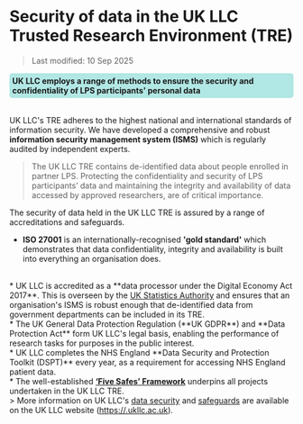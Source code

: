 # Security of data in the UK LLC Trusted Research Environment (TRE)

>Last modified: 10 Sep 2025
<div style="background-color: rgba(0, 178, 169, 0.3); padding: 5px; border-radius: 5px;"><strong>UK LLC employs a range of methods to ensure the security and confidentiality of LPS participants' personal data</strong></div>
<br>

UK LLC's TRE adheres to the highest national and international standards of information security. We have developed a comprehensive and robust **information security management system (ISMS)** which is regularly audited by independent experts.
<br> 

>The UK LLC TRE contains de-identified data about people enrolled in partner LPS. Protecting the confidentiality and security of LPS participants’ data and maintaining the integrity and availability of data accessed by approved researchers, are of critical importance.  

The security of data held in the UK LLC TRE is assured by a range of accreditations and safeguards.

* **ISO 27001** is an internationally-recognised **'gold standard'** which demonstrates that data confidentiality, integrity and availability is built into everything an organisation does.  
<br>
* UK LLC is accredited as a **data processor under the Digital Economy Act 2017**. This is overseen by the <a href="https://uksa.statisticsauthority.gov.uk/" target="_blank" rel="noopener noreferrer">UK Statistics Authority</a> and ensures that an organisation's ISMS is robust enough that de-identified data from government departments can be included in its TRE.  
<br>
* The UK General Data Protection Regulation (**UK GDPR**) and **Data Protection Act** form UK LLC's legal basis, enabling the performance of research tasks for purposes in the public interest.  
<br>
* UK LLC completes the NHS England **Data Security and Protection Toolkit (DSPT)** every year, as a requirement for accessing NHS England patient data.  
<br>
* The well-established <strong><a href="https://ukdataservice.ac.uk/help/secure-lab/what-is-the-five-safes-framework/" target="_blank" rel="noopener noreferrer">‘Five Safes’ Framework</a></strong>  underpins all projects undertaken in the UK LLC TRE.    
<br>
> More information on UK LLC's <a href="https://ukllc.ac.uk/data-security" target="_blank" rel="noopener noreferrer">data security</a> and <a href="https://ukllc.ac.uk/safeguards" target="_blank" rel="noopener noreferrer">safeguards</a> are available on the UK LLC website (<a href="https://ukllc.ac.uk" target="_blank" rel="noopener noreferrer">https://.ukllc.ac.uk</a>).



